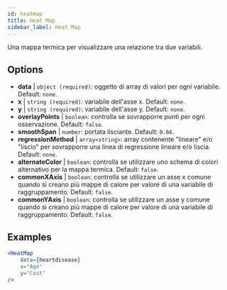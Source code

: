 ```yaml
---
id: heatmap
title: Heat Map
sidebar_label: Heat Map
---
```


Una mappa termica per visualizzare una relazione tra due variabili.

## Options

* __data__ | `object (required)`: oggetto di array di valori per ogni variabile. Default: `none`.
* __x__ | `string (required)`: variabile dell'asse x. Default: `none`.
* __y__ | `string (required)`: variabile dell'asse y. Default: `none`.
* __overlayPoints__ | `boolean`: controlla se sovrapporre punti per ogni osservazione. Default: `false`.
* __smoothSpan__ | `number`: portata lisciante. Default: `0.66`.
* __regressionMethod__ | `array<string>`: array contenente "lineare" e/o "liscio" per sovrapporre una linea di regressione lineare e/o liscia. Default: `none`.
* __alternateColor__ | `boolean`: controlla se utilizzare uno schema di colori alternativo per la mappa termica. Default: `false`.
* __commonXAxis__ | `boolean`: controlla se utilizzare un asse x comune quando si creano più mappe di calore per valore di una variabile di raggruppamento. Default: `false`.
* __commonYAxis__ | `boolean`: controlla se utilizzare un asse y comune quando si creano più mappe di calore per valore di una variabile di raggruppamento. Default: `false`.


## Examples

```jsx live
<HeatMap 
    data={heartdisease} 
    x="Age"
    y="Cost"
/>
```

